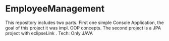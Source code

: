 # EmployeeManagement
 This repository includes two parts. First one simple Console Application, the goal of this project it was impl. OOP concepts. The second project is a JPA project with eclipseLink . Tech: Only JAVA 
